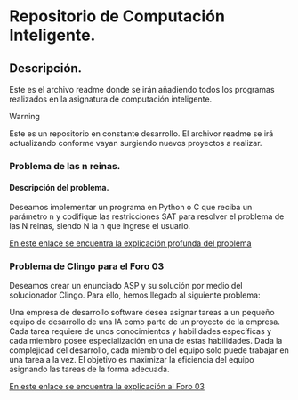 # Repositorio de Computación Inteligente.

## Descripción.

Este es el archivo readme donde se irán añadiendo todos los programas realizados en la asignatura de computación inteligente.

> [!WARNING]
> Este es un repositorio en constante desarrollo. El archivor readme se irá actualizando conforme vayan surgiendo nuevos proyectos a realizar.

### Problema de las n reinas.

#### Descripción del problema.

Deseamos implementar un programa en Python o C que reciba un parámetro n y codifique las restricciones SAT para resolver el problema de las N reinas, siendo N la n que ingrese el usuario.

[En este enlace se encuentra la explicación profunda del problema](Reinas/reinas_clasp.md)

### Problema de Clingo para el Foro 03

Deseamos crear un enunciado ASP y su solución por medio del solucionador Clingo. Para ello, hemos llegado al siguiente problema:

Una empresa de desarrollo software desea asignar tareas a un pequeño equipo de desarrollo de una IA como parte de un proyecto de la empresa. Cada tarea requiere de unos conocimientos y habilidades específicas y cada miembro posee especialización en una de estas habilidades. Dada la complejidad del desarrollo, cada miembro del equipo solo puede trabajar en una tarea a la vez. El objetivo es maximizar la eficiencia del equipo asignando las tareas de la forma adecuada.

[En este enlace se encuentra la explicación al Foro 03](Foro_03/Foro_03.md)
